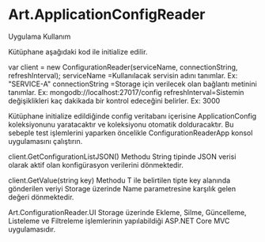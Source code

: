# Art.ApplicationConfigReader

Uygulama Kullanım

Kütüphane aşağıdaki kod ile initialize edilir.

var client = new ConfigurationReader(serviceName, connectionString, refreshInterval);
serviceName =Kullanılacak servisin adını tanımlar. Ex: "SERVICE-A"
connectionString =Storage için verilecek olan bağlantı metinini tanımlar. Ex: mongodb://localhost:27017/config
refreshInterval=Sistemin değişiklikleri kaç dakikada bir kontrol edeceğini belirler. Ex: 3000

Kütüphane initialize edildiğinde config veritabanı içerisine ApplicationConfig koleksiyonunu yaratacaktır ve koleksiyonu otomatik dolduracaktır. Bu sebeple test işlemlerini yaparken öncelikle ConfigurationReaderApp konsol uygulamasını çalıştırın.

client.GetConfigurationListJSON() Methodu String tipinde JSON verisi olarak aktif olan konfigürasyon verilerini dönmektedir.

client.GetValue<T>(string key) Methodu T ile belirtilen tipte key alanında gönderilen veriyi Storage üzerinde Name parametresine karşılık gelen değeri dönmektedir.

Art.ConfigurationReader.UI Storage üzerinde Ekleme, Silme, Güncelleme, Listeleme ve Filtreleme işlemlerinin yapılabildiği ASP.NET Core MVC uygulamasıdır.
